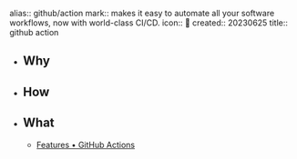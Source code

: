 alias:: github/action
mark:: makes it easy to automate all your software workflows, now with world-class CI/CD.
icon:: 🔁
created:: 20230625
title:: github action
- ## Why
- ## How
- ## What
  - [Features • GitHub Actions](https://github.com/features/actions)